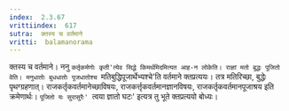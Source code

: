 ```yaml
---
index:  2.3.67
vrittiindex:  617
sutra:  क्तस्य च वर्तमाने
vritti:  balamanorama 
---
```


क्तस्य च वर्तमाने। ननु `कर्तृकर्मणोः कृती'त्येव सिद्धे किमर्थमिदमित्यत आह-न लोकेति। राज्ञां मतो बुद्धः पूजितो वेति। मनुधातोः बुधधातोः पूजधातोश्च `मतिबुद्धिपूजार्थेभ्यश्चे'ति वर्तमाने क्तप्रत्ययः। तत्र मतिरिच्छा, बुद्धेः पृथग्ग्रहणात्। राजकर्तृकवर्तमानेच्छाविषयः, राजकर्त्तृकवर्तमानज्ञानविषयः, राजकर्तृकवर्तमानपूजाश्रय इति क्रमेणार्थः। `पूजितो यः सुरासुरैः' `त्वया ज्ञातो घटः' इत्यत्र तु भूते क्तप्रत्ययो बोध्यः। 

